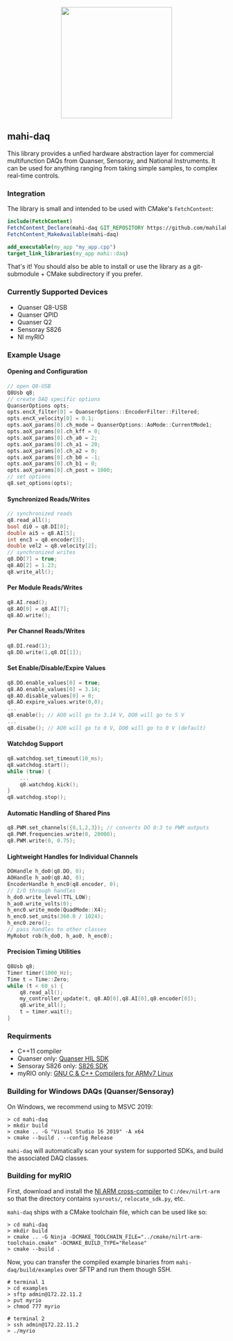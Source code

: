 <p align="center">
<img src="https://github.com/mahilab/mahi-daq/blob/master/mahi-daq.png" width="256"> 
</p>

## mahi-daq

This library provides a unfied hardware abstraction layer for commercial multifunction DAQs from Quanser, Sensoray, and National Instruments. It can be used for anything ranging from taking simple samples, to complex real-time controls. 

### Integration

The library is small and intended to be used with CMake's `FetchContent`:

```cmake
include(FetchContent) 
FetchContent_Declare(mahi-daq GIT_REPOSITORY https://github.com/mahilab/mahi-daq.git) 
FetchContent_MakeAvailable(mahi-daq)

add_executable(my_app "my_app.cpp")
target_link_libraries(my_app mahi::daq)
```

That's it! You should also be able to install or use the library as a git-submodule + CMake subdirectory if you prefer.

### Currently Supported Devices

- Quanser Q8-USB 
- Quanser QPID
- Quanser Q2
- Sensoray S826
- NI myRIO

### Example Usage 

#### Opening and Configuration
```cpp
// open Q8-USB
Q8Usb q8;
// create DAQ specific options
QuanserOptions opts;
opts.encX_filter[0] = QuanserOptions::EncoderFilter::Filtered;
opts.encX_velocity[0] = 0.1;
opts.aoX_params[0].ch_mode = QuanserOptions::AoMode::CurrentMode1;
opts.aoX_params[0].ch_kff = 0;
opts.aoX_params[0].ch_a0 = 2;
opts.aoX_params[0].ch_a1 = 20;
opts.aoX_params[0].ch_a2 = 0;
opts.aoX_params[0].ch_b0 = -1;
opts.aoX_params[0].ch_b1 = 0;
opts.aoX_params[0].ch_post = 1000;
// set options
q8.set_options(opts);
```
#### Synchronized Reads/Writes
```cpp
// synchronized reads
q8.read_all();
bool di0 = q8.DI[0];
double ai5 = q8.AI[5];
int enc3 = q8.encoder[3];
double vel2 = q8.velocity[2];
// synchronized writes
q8.DO[7] = true;
q8.AO[2] = 1.23;
q8.write_all();
```
#### Per Module Reads/Writes
```cpp
q8.AI.read();
q8.AO[0] = q8.AI[7];
q8.AO.write();
```
#### Per Channel Reads/Writes
```cpp
q8.DI.read(1);
q8.DO.write(1,q8.DI[1]);
```
#### Set Enable/Disable/Expire Values
```cpp
q8.DO.enable_values[0] = true;
q8.AO.enable_values[0] = 3.14;
q8.AO.disable_values[0] = 0;
q8.AO.expire_values.write(0,0);
...
q8.enable(); // AO0 will go to 3.14 V, DO0 will go to 5 V
...
q8.disabe(); // AO0 will go to 0 V, DO0 will go to 0 V (default)
```
#### Watchdog Support
```cpp
q8.watchdog.set_timeout(10_ms);
q8.watchdog.start();
while (true) {
    ...
    q8.watchdog.kick();
}
q8.watchdog.stop();
```
#### Automatic Handling of Shared Pins
```cpp
q8.PWM.set_channels({0,1,2,3}); // converts DO 0:3 to PWM outputs
q8.PWM.frequencies.write(0, 20000);
q8.PWM.write(0, 0.75);
```
#### Lightweight Handles for Individual Channels
```cpp
DOHandle h_do0(q8.DO, 0);
AOHandle h_ao0(q8.AO, 0);
EncoderHandle h_enc0(q8.encoder, 0);
// I/O through handles
h_do0.write_level(TTL_LOW);
h_ao0.write_volts(0);
h_enc0.write_mode(QuadMode::X4);
h_enc0.set_units(360.0 / 1024);
h_enc0.zero();
// pass handles to other classes
MyRobot rob(h_do0, h_ao0, h_enc0);
```
#### Precision Timing Utilities
```cpp
Q8Usb q8;
Timer timer(1000_Hz);
Time t = Time::Zero;
while (t < 60_s) {
    q8.read_all();
    my_controller_update(t, q8.AO[0],q8.AI[0],q8.encoder[0]);
    q8.write_all();
    t = timer.wait();
}
```

### Requirments 

- C++11 compiler
- Quanser only: [Quanser HIL SDK](https://github.com/quanser/hil_sdk_win64)
- Sensoray S826 only: [S826 SDK](http://www.sensoray.com/PCI_Express_digital_output_826.htm)
- myRIO only: [GNU C & C++ Compilers for ARMv7 Linux](http://www.ni.com/download/labview-real-time-module-2018/7813/en/)

### Building for Windows DAQs (Quanser/Sensoray)

On Windows, we recommend using to MSVC 2019:

```shell
> cd mahi-daq
> mkdir build
> cmake .. -G "Visual Studio 16 2019" -A x64
> cmake --build . --config Release
```

`mahi-daq` will automatically scan your system for supported SDKs, and build the associated DAQ classes.

### Building for myRIO

First, download and install the [NI ARM cross-compiler](http://www.ni.com/download/labview-real-time-module-2018/7813/en/) to `C:/dev/nilrt-arm` so that the directory contains `sysroots/`, `relocate_sdk.py`, etc. 

`mahi-daq` ships with a CMake toolchain file, which can be used like so:

```shell
> cd mahi-daq
> mkdir build
> cmake .. -G Ninja -DCMAKE_TOOLCHAIN_FILE="../cmake/nilrt-arm-toolchain.cmake" -DCMAKE_BUILD_TYPE="Release"
> cmake --build .
```

Now, you can transfer the compiled example binaries from `mahi-daq/build/examples` over SFTP and run them though SSH.

```shell
# terminal 1
> cd examples
> sftp admin@172.22.11.2
> put myrio
> chmod 777 myrio
```
```shell
# terminal 2
> ssh admin@172.22.11.2
> ./myrio
```
